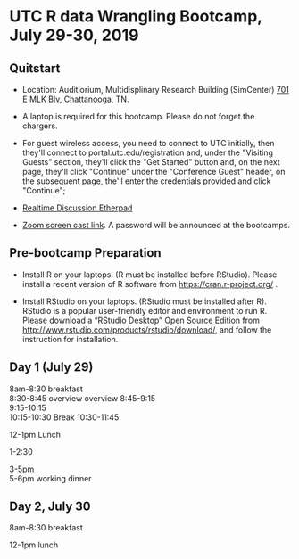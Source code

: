 # UTC R data Wrangling Bootcamp, July 29-30, 2019

## Quitstart
* Location: Auditiorium, Multidisplinary Research Building (SimCenter) [701 E MLK Blv, Chattanooga, TN](https://goo.gl/maps/aTHVrdgPWMF8Lmhc9).

* A laptop is required for this bootcamp. Please do not forget the chargers. 

* For guest wireless access, you need to connect to UTC initially, then they'll connect to portal.utc.edu/registration and, under the "Visiting Guests" section, they'll click the "Get Started" button and, on the next page, they'll click "Continue" under the "Conference Guest" header, on the subsequent page, the'll enter the credentials provided and click "Continue"; 

* [Realtime Discussion Etherpad](https://etherpad.wikimedia.org/p/UTC-R-bootcamp2019)

* [Zoom screen cast link](https://tennessee.zoom.us/j/703707071?pwd=SjhCOE9WQ2ZnV1pwczJqN2hyeUptZz09). A password will be announced at the bootcamps. 

## Pre-bootcamp Preparation
* Install R on your laptops. (R must be installed before RStudio).
Please install a recent version of R software from https://cran.r-project.org/ .
 
* Install RStudio on your laptops. (RStudio must be installed after R).
RStudio is a popular user-friendly editor and environment to run R.
Please download a “RStudio Desktop” Open Source Edition from http://www.rstudio.com/products/rstudio/download/, and follow the instruction for installation.
 
## Day 1 (July 29)

8am-8:30 breakfast	
8:30-8:45 overview	overview
8:45-9:15	
9:15-10:15	
10:15-10:30 Break
10:30-11:45	
	
12-1pm	Lunch
	
1-2:30	
	

3-5pm	
5-6pm	working dinner
	
## Day 2, July 30	
8am-8:30 breakfast	
	

12-1pm	lunch
